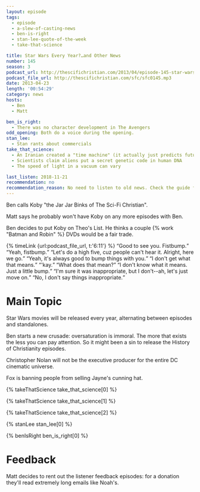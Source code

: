 ```yaml
---
layout: episode
tags:
  - episode
  - a-slew-of-casting-news
  - ben-is-right
  - stan-lee-quote-of-the-week
  - take-that-science

title: Star Wars Every Year?…and Other News
number: 145
season: 3
podcast_url: http://thescifichristian.com/2013/04/episode-145-star-wars-every-year-and-other-news/
podcast_file_url: http://thescifichristian.com/sfc/sfc0145.mp3
date: 2013-04-23
length: '00:54:29'
category: news
hosts:
  - Ben
  - Matt

ben_is_right:
  - There was no character development in The Avengers
odd_opening: Both do a voice during the opening.
stan_lee:
  - Stan rants about commercials
take_that_science:
  - An Iranian created a "time machine" (it actually just predicts future events)
  - Scientists claim aliens put a secret genetic code in human DNA
  - The speed of light in a vacuum can vary

last_listen: 2018-11-21
recommendation: no
recommendation_reason: No need to listen to old news. Check the guide for what's interesting in hindsight.
---
```

Ben calls Koby "the Jar Jar Binks of The Sci-Fi Christian".

Matt says he probably won't have Koby on any more episodes with Ben. 

Ben decides to put Koby on Theo's List. He thinks a couple {% work "Batman and Robin" %} DVDs would be a fair trade. 

<div class="quote">
  {% timeLink {url:podcast_file_url, t:'6:11'} %}
  <span class="quote-context is-size-6"></span>
  <q class="matt">Good to see you. Fistbump.</q>
  <q class="ben">Yeah, fistbump.</q>
  <q class="matt">Let's do a high five, cuz people can't hear it. Alright, here we go.</q>
  <q class="ben">Yeah, it's always good to bump things with you.</q>
  <q class="matt">I don't get what that means.</q>
  <q class="ben">'kay.</q>
  <q class="matt">What does that mean?</q>
  <q class="ben">I don't know what it means. Just a little bump.</q>
  <q class="matt">I'm sure it was inappropriate, but I don't--ah, let's just move on.</q>
  <q class="ben">No, I don't say things inappropriate.</q>
</div>


# Main Topic
Star Wars movies will be released every year, alternating between episodes and standalones.

Ben starts a new crusade: oversaturation is immoral. The more that exists the less you can pay attention. So it might been a sin to release the History of Christianity episodes. 

Christopher Nolan will not be the executive producer for the entire DC cinematic universe.

Fox is banning people from selling Jayne's cunning hat.

{% takeThatScience take_that_science[0] %}

{% takeThatScience take_that_science[1] %}

{% takeThatScience take_that_science[2] %}

{% stanLee stan_lee[0] %}

{% benIsRight ben_is_right[0] %}


# Feedback 
Matt decides to rent out the listener feedback episodes: for a donation they'll read extremely long emails like Noah's.